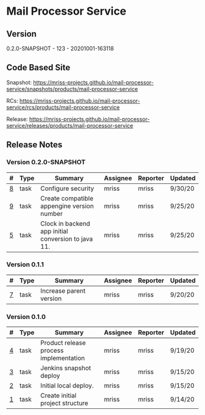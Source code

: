 # Mail Processor Service

## Version

0.2.0-SNAPSHOT - 123 - 20201001-163118

## Code Based Site

Snapshot: https://mriss-projects.github.io/mail-processor-service/snapshots/products/mail-processor-service

RCs: https://mriss-projects.github.io/mail-processor-service/rcs/products/mail-processor-service

Release: https://mriss-projects.github.io/mail-processor-service/releases/products/mail-processor-service

## Release Notes

### Version 0.2.0-SNAPSHOT

| # | Type | Summary | Assignee | Reporter | Updated |
| - | ---- | ------- | -------- | -------- | ------- |
| [8](https://github.com/MRISS-Projects/mail-processor-service/issues/8) | task | Configure security | mriss | mriss | 9/30/20 |
| [9](https://github.com/MRISS-Projects/mail-processor-service/issues/9) | task | Create compatible appengine version number | mriss | mriss | 9/25/20 |
| [5](https://github.com/MRISS-Projects/mail-processor-service/issues/5) | task | Clock in backend app initial conversion to java 11. | mriss | mriss | 9/25/20 |

### Version 0.1.1

| # | Type | Summary | Assignee | Reporter | Updated |
| - | ---- | ------- | -------- | -------- | ------- |
| [7](https://github.com/MRISS-Projects/mail-processor-service/issues/7) | task | Increase parent version | mriss | mriss | 9/20/20 |

### Version 0.1.0

| # | Type | Summary | Assignee | Reporter | Updated |
| - | ---- | ------- | -------- | -------- | ------- |
| [4](https://github.com/MRISS-Projects/mail-processor-service/issues/4) | task | Product release process implementation | mriss | mriss | 9/19/20 |
| [3](https://github.com/MRISS-Projects/mail-processor-service/issues/3) | task | Jenkins snapshot deploy | mriss | mriss | 9/15/20 |
| [2](https://github.com/MRISS-Projects/mail-processor-service/issues/2) | task | Initial local deploy. | mriss | mriss | 9/15/20 |
| [1](https://github.com/MRISS-Projects/mail-processor-service/issues/1) | task | Create initial project structure | mriss | mriss | 9/14/20 |

